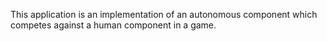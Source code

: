 This application is an implementation of an autonomous component which competes against a human component in a game.
